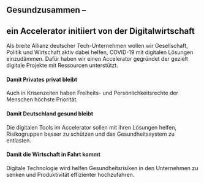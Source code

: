 ## Gesundzusammen –

## ein Accelerator initiiert von der Digitalwirtschaft

Als breite Allianz deutscher Tech-Unternehmen wollen wir Gesellschaft, Politik und Wirtschaft aktiv dabei helfen, COVID-19 mit digitalen Lösungen einzudämmen. Dafür haben wir einen Accelerator gegründet der gezielt digitale Projekte mit Ressourcen unterstützt.

#### Damit Privates privat bleibt

Auch in Krisenzeiten haben Freiheits- und Persönlichkeitsrechte der Menschen höchste Priorität.

#### Damit Deutschland gesund bleibt

Die digitalen Tools im Accelerator sollen mit ihren Lösungen helfen, Risikogruppen besser zu schützen und das Gesundheitssystem zu entlasten.

#### Damit die Wirtschaft in Fahrt kommt

Digitale Technologie wird helfen Gesundheitsrisiken in den Unternehmen zu senken und Produktivität effizienter hochzufahren.
